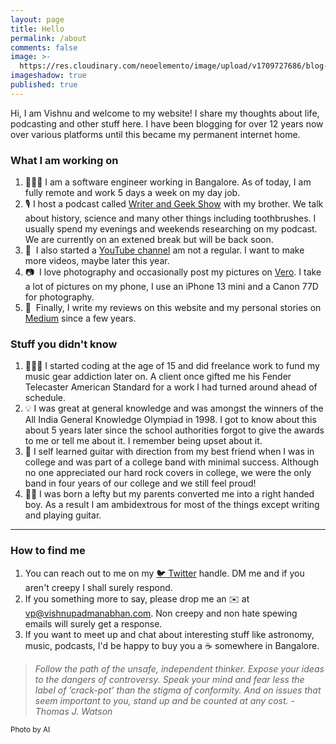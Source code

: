 ```yaml
---
layout: page
title: Hello
permalink: /about
comments: false
image: >-
  https://res.cloudinary.com/neoelemento/image/upload/v1709727686/blog-images/swiss_coffee.jpg
imageshadow: true
published: true
---
```


Hi, I am Vishnu and welcome to my website! I share my thoughts about life, podcasting and other stuff here. I have been blogging for over 12 years now over various platforms until this became my permanent internet home.

### What I am working on

1.  👨🏻‍💻 I am a software engineer working in Bangalore. As of today, I am fully remote and work 5 days a week on my day job.
2.  🎙 I host a podcast called [Writer and Geek Show](https://writerandgeek.com/) with my brother. We talk about history, science and many other things including toothbrushes. I usually spend my evenings and weekends researching on my podcast. We are currently on an extened break but will be back soon.
3.  🎥  I also started a [YouTube channel](https://www.youtube.com/user/vishnupadmanabhan/) am not a regular. I want to make more videos, maybe later this year.
4.  📷  I love photography and occasionally post my pictures on [Vero](https://www.vero.com/neoelemento/). I take a lot of pictures on my phone, I use an iPhone 13 mini and a Canon 77D for photography.
5.  📖  Finally, I write my reviews on this website and my personal stories on [Medium](https://medium.com/meltingsnowflake) since a few years.

### Stuff you didn't know

1.  👨🏻‍💻 I started coding at the age of 15 and did freelance work to fund my music gear addiction later on. A client once gifted me his Fender Telecaster American Standard for a work I had turned around ahead of schedule.
2.  💡 I was great at general knowledge and was amongst the winners of the All India General Knowledge Olympiad in 1998. I got to know about this about 5 years later since the school authorities forgot to give the awards to me or tell me about it. I remember being upset about it.
3.  🎸 I self learned guitar with direction from my best friend when I was in college and was part of a college band with minimal success. Although no one appreciated our hard rock covers in college, we were the only band in four years of our college and we still feel proud!
4.  🤚🏼 I was born a lefty but my parents converted me into a right handed boy. As a result I am ambidextrous for most of the things except writing and playing guitar.

* * *

### How to find me

1.  You can reach out to me on my [🐦 Twitter](https://twitter.com/neoelemento) handle. DM me and if you aren't creepy I shall surely respond.
2.  If you something more to say, please drop me an ✉️ at vp@vishnupadmanabhan.com. Non creepy and non hate spewing emails will surely get a response.
3.  If you want to meet up and chat about interesting stuff like astronomy, music, podcasts, I'd be happy to buy you a ☕️ somewhere in Bangalore.

> _Follow the path of the unsafe, independent thinker. Expose your ideas to the dangers of controversy. Speak your mind and fear less the label of ’crack-pot’ than the stigma of conformity. And on issues that seem important to you, stand up and be counted at any cost. - Thomas J. Watson_

<small>Photo by AI</small>
  
